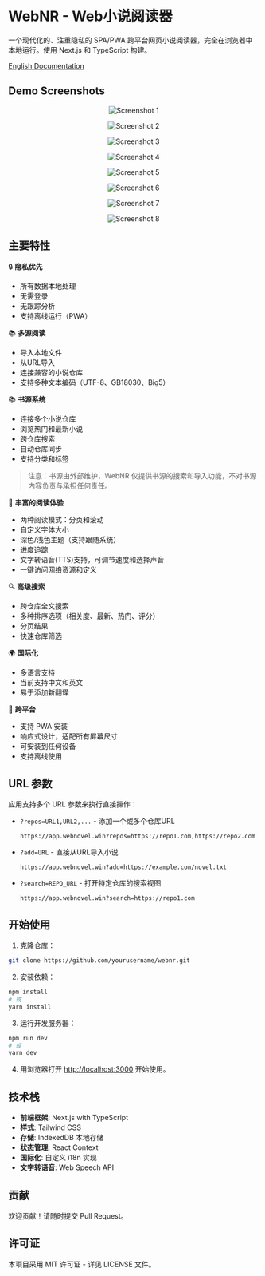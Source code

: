 # WebNR - Web小说阅读器

一个现代化的、注重隐私的 SPA/PWA 跨平台网页小说阅读器，完全在浏览器中本地运行。使用 Next.js 和 TypeScript 构建。

[English Documentation](README.md)


## Demo Screenshots

<div align="center">

![Screenshot 1](imgs/Screenshot%202025-02-09%20174556.png)

![Screenshot 2](imgs/Screenshot%202025-02-09%20174735.png)

![Screenshot 3](imgs/Screenshot%202025-02-09%20174807.png)

![Screenshot 4](imgs/Screenshot%202025-02-09%20174820.png)

![Screenshot 5](imgs/Screenshot%202025-02-09%20174833.png)

![Screenshot 6](imgs/Screenshot%202025-02-09%20174855.png)

![Screenshot 7](imgs/Screenshot%202025-02-09%20174925.png)

![Screenshot 8](imgs/Screenshot%202025-02-09%20174925.png)

</div>

## 主要特性

🔒 **隐私优先**

- 所有数据本地处理
- 无需登录
- 无跟踪分析
- 支持离线运行（PWA）

📚 **多源阅读**

- 导入本地文件
- 从URL导入
- 连接兼容的小说仓库
- 支持多种文本编码（UTF-8、GB18030、Big5）

📚 **书源系统**

- 连接多个小说仓库
- 浏览热门和最新小说
- 跨仓库搜索
- 自动仓库同步
- 支持分类和标签

> 注意：书源由外部维护，WebNR 仅提供书源的搜索和导入功能，不对书源内容负责与承担任何责任。

📖 **丰富的阅读体验**
  
- 两种阅读模式：分页和滚动
- 自定义字体大小
- 深色/浅色主题（支持跟随系统）
- 进度追踪
- 文字转语音(TTS)支持，可调节速度和选择声音
- 一键访问网络资源和定义

🔍 **高级搜索**

- 跨仓库全文搜索
- 多种排序选项（相关度、最新、热门、评分）
- 分页结果
- 快速仓库筛选

🌍 **国际化**

- 多语言支持
- 当前支持中文和英文
- 易于添加新翻译

📱 **跨平台**

- 支持 PWA 安装
- 响应式设计，适配所有屏幕尺寸
- 可安装到任何设备
- 支持离线使用

## URL 参数

应用支持多个 URL 参数来执行直接操作：

- `?repos=URL1,URL2,...` - 添加一个或多个仓库URL
  ```
  https://app.webnovel.win?repos=https://repo1.com,https://repo2.com
  ```

- `?add=URL` - 直接从URL导入小说
  ```
  https://app.webnovel.win?add=https://example.com/novel.txt
  ```

- `?search=REPO_URL` - 打开特定仓库的搜索视图
  ```
  https://app.webnovel.win?search=https://repo1.com
  ```

## 开始使用

1. 克隆仓库：
```bash
git clone https://github.com/yourusername/webnr.git
```

2. 安装依赖：
```bash
npm install
# 或
yarn install
```

3. 运行开发服务器：
```bash
npm run dev
# 或
yarn dev
```

4. 用浏览器打开 [http://localhost:3000](http://localhost:3000) 开始使用。

## 技术栈

- **前端框架**: Next.js with TypeScript
- **样式**: Tailwind CSS
- **存储**: IndexedDB 本地存储
- **状态管理**: React Context
- **国际化**: 自定义 i18n 实现
- **文字转语音**: Web Speech API

## 贡献

欢迎贡献！请随时提交 Pull Request。

## 许可证

本项目采用 MIT 许可证 - 详见 LICENSE 文件。 
